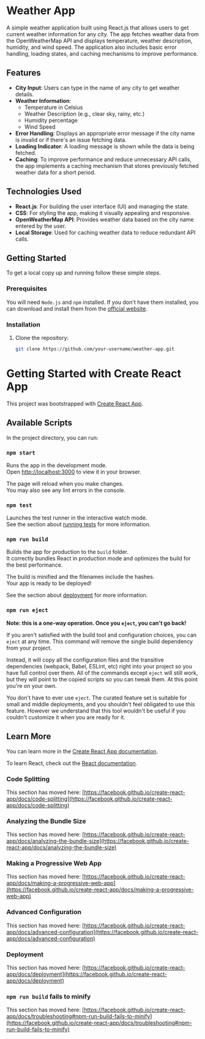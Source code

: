 # Weather App

A simple weather application built using React.js that allows users to get current weather information for any city. The app fetches weather data from the OpenWeatherMap API and displays temperature, weather description, humidity, and wind speed. The application also includes basic error handling, loading states, and caching mechanisms to improve performance.

## Features

- **City Input**: Users can type in the name of any city to get weather details.
- **Weather Information**:
  - Temperature in Celsius
  - Weather Description (e.g., clear sky, rainy, etc.)
  - Humidity percentage
  - Wind Speed
- **Error Handling**: Displays an appropriate error message if the city name is invalid or if there's an issue fetching data.
- **Loading Indicator**: A loading message is shown while the data is being fetched.
- **Caching**: To improve performance and reduce unnecessary API calls, the app implements a caching mechanism that stores previously fetched weather data for a short period.

## Technologies Used

- **React.js**: For building the user interface (UI) and managing the state.
- **CSS**: For styling the app, making it visually appealing and responsive.
- **OpenWeatherMap API**: Provides weather data based on the city name entered by the user.
- **Local Storage**: Used for caching weather data to reduce redundant API calls.

## Getting Started

To get a local copy up and running follow these simple steps.

### Prerequisites

You will need `Node.js` and `npm` installed. If you don't have them installed, you can download and install them from the [official website](https://nodejs.org/).

### Installation

1. Clone the repository:
   ```bash
   git clone https://github.com/your-username/weather-app.git

# Getting Started with Create React App

This project was bootstrapped with [Create React App](https://github.com/facebook/create-react-app).

## Available Scripts

In the project directory, you can run:

### `npm start`

Runs the app in the development mode.\
Open [http://localhost:3000](http://localhost:3000) to view it in your browser.

The page will reload when you make changes.\
You may also see any lint errors in the console.

### `npm test`

Launches the test runner in the interactive watch mode.\
See the section about [running tests](https://facebook.github.io/create-react-app/docs/running-tests) for more information.

### `npm run build`

Builds the app for production to the `build` folder.\
It correctly bundles React in production mode and optimizes the build for the best performance.

The build is minified and the filenames include the hashes.\
Your app is ready to be deployed!

See the section about [deployment](https://facebook.github.io/create-react-app/docs/deployment) for more information.

### `npm run eject`

**Note: this is a one-way operation. Once you `eject`, you can't go back!**

If you aren't satisfied with the build tool and configuration choices, you can `eject` at any time. This command will remove the single build dependency from your project.

Instead, it will copy all the configuration files and the transitive dependencies (webpack, Babel, ESLint, etc) right into your project so you have full control over them. All of the commands except `eject` will still work, but they will point to the copied scripts so you can tweak them. At this point you're on your own.

You don't have to ever use `eject`. The curated feature set is suitable for small and middle deployments, and you shouldn't feel obligated to use this feature. However we understand that this tool wouldn't be useful if you couldn't customize it when you are ready for it.

## Learn More

You can learn more in the [Create React App documentation](https://facebook.github.io/create-react-app/docs/getting-started).

To learn React, check out the [React documentation](https://reactjs.org/).

### Code Splitting

This section has moved here: [https://facebook.github.io/create-react-app/docs/code-splitting](https://facebook.github.io/create-react-app/docs/code-splitting)

### Analyzing the Bundle Size

This section has moved here: [https://facebook.github.io/create-react-app/docs/analyzing-the-bundle-size](https://facebook.github.io/create-react-app/docs/analyzing-the-bundle-size)

### Making a Progressive Web App

This section has moved here: [https://facebook.github.io/create-react-app/docs/making-a-progressive-web-app](https://facebook.github.io/create-react-app/docs/making-a-progressive-web-app)

### Advanced Configuration

This section has moved here: [https://facebook.github.io/create-react-app/docs/advanced-configuration](https://facebook.github.io/create-react-app/docs/advanced-configuration)

### Deployment

This section has moved here: [https://facebook.github.io/create-react-app/docs/deployment](https://facebook.github.io/create-react-app/docs/deployment)

### `npm run build` fails to minify

This section has moved here: [https://facebook.github.io/create-react-app/docs/troubleshooting#npm-run-build-fails-to-minify](https://facebook.github.io/create-react-app/docs/troubleshooting#npm-run-build-fails-to-minify)
